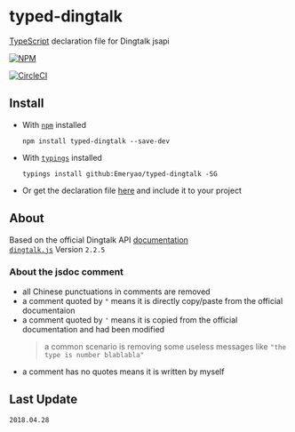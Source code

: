 # typed-dingtalk
[TypeScript](http://www.typescriptlang.org) declaration file for Dingtalk jsapi 

[![NPM](https://nodei.co/npm/typed-dingtalk.png?downloads=true&stars=true)](https://nodei.co/npm/typed-dingtalk/)

[![CircleCI](https://circleci.com/gh/Emeryao/typed-dingtalk.svg?style=svg)](https://circleci.com/gh/Emeryao/typed-dingtalk)

## Install

* With [`npm`](https://www.npmjs.com/) installed  

    ```batch
    npm install typed-dingtalk --save-dev
    ```

* With [`typings`](https://github.com/typings/typings) installed  

    ```batch
    typings install github:Emeryao/typed-dingtalk -SG
    ```

* Or get the declaration file [here](./dingtalk.d.ts) and include it to your project

## About
Based on the official Dingtalk API [documentation](https://open-doc.dingtalk.com/docs/doc.htm?spm=a219a.7629140.0.0.q6PDir&treeId=171&articleId=106834&docType=1)  
[`dingtalk.js`](https://g.alicdn.com/dingding/open-develop/2.2.5/dingtalk.js) Version `2.2.5`

### About the jsdoc comment
* all Chinese punctuations in comments are removed
* a comment quoted by `"` means it is directly copy/paste from the official documentaion
* a comment quoted by `'` means it is copied from the official documentation and had been modified
    > a common scenario is removing some useless messages like `"the type is number blablabla"`
* a comment has no quotes means it is written by myself

## Last Update
`2018.04.28`

